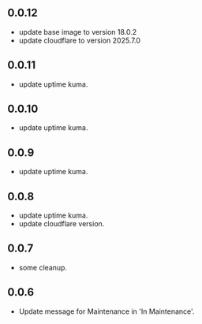 <!-- https://developers.home-assistant.io/docs/add-ons/presentation#keeping-a-changelog -->

## 0.0.12

- update base image to version 18.0.2
- update cloudflare to version 2025.7.0

## 0.0.11

- update uptime kuma.

## 0.0.10

- update uptime kuma.

## 0.0.9

- update uptime kuma.

## 0.0.8

- update uptime kuma.
- update cloudflare version.

## 0.0.7

- some cleanup.

## 0.0.6

- Update message for Maintenance in 'In Maintenance'.
